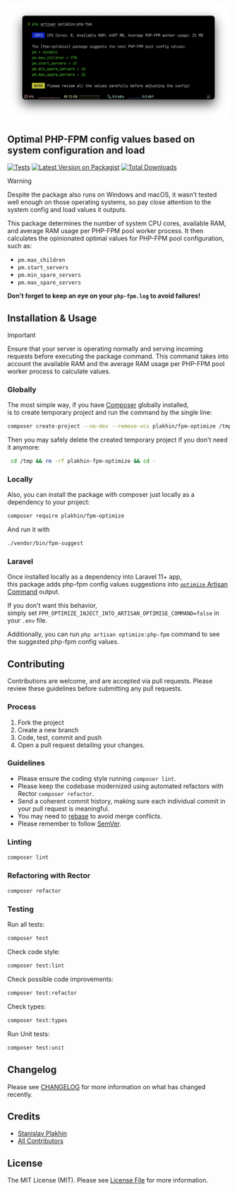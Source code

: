 <p align="center"><img src="/art/optimize-php-fpm.png" alt="Screenshot of the `php artisan optimize:php-fpm` command"></p>

## Optimal PHP-FPM config values based on system configuration and load

[![Tests](https://github.com/plakhin/fpm-optimize/actions/workflows/tests.yml/badge.svg)](https://github.com/plakhin/fpm-optimize/actions/workflows/tests.yml)
[![Latest Version on Packagist](https://img.shields.io/packagist/v/plakhin/fpm-optimize.svg)](https://packagist.org/packages/plakhin/fpm-optimize)
[![Total Downloads](https://img.shields.io/packagist/dt/plakhin/fpm-optimize.svg)](https://packagist.org/packages/plakhin/fpm-optimize)

> [!WARNING]  
> Despite the package also runs on Windows and macOS, it wasn't tested well enough on those operating systems, so pay close attention to the system config and load values it outputs.

This package determines the number of system CPU cores, available RAM, and average RAM usage per PHP-FPM pool worker process. It then calculates the opinionated optimal values for PHP-FPM pool configuration, such as:
- `pm.max_children`
- `pm.start_servers`
- `pm.min_spare_servers`
- `pm.max_spare_servers`

**Don't forget to keep an eye on your `php-fpm.log` to avoid failures!**

## Installation & Usage

> [!IMPORTANT]
> Ensure that your server is operating normally and serving incoming requests before executing the package command. This command takes into account the available RAM and the average RAM usage per PHP-FPM pool worker process to calculate values.

### Globally

The most simple way, if you have [Composer](https://getcomposer.org) globally installed,  
is to create temporary project and run the command by the single line:
```sh
composer create-project --no-dev --remove-vcs plakhin/fpm-optimize /tmp/plakhin-fpm-optimize && /tmp/plakhin-fpm-optimize/bin/fpm-suggest
```  
Then you may safely delete the created temporary project if you don't need it anymore:
```sh
 cd /tmp && rm -rf plakhin-fpm-optimize && cd -
```

### Locally

Also, you can install the package with composer just locally as a dependency to your project:

```sh
composer require plakhin/fpm-optimize
```

And run it with

```sh
./vendor/bin/fpm-suggest
```

### Laravel

Once installed locally as a dependency into Laravel 11+ app,  
this package adds php-fpm config values suggestions into [`optimize` Artisan Command](https://laravel.com/docs/deployment#optimization) output.  

If you don't want this behavior,  
simply set `FPM_OPTIMIZE_INJECT_INTO_ARTISAN_OPTIMISE_COMMAND=false` in your `.env` file.

Additionally, you can run `php artisan optimize:php-fpm` command to see the suggested php-fpm config values.

## Contributing
Contributions are welcome, and are accepted via pull requests.
Please review these guidelines before submitting any pull requests.

### Process

1. Fork the project
1. Create a new branch
1. Code, test, commit and push
1. Open a pull request detailing your changes.

### Guidelines

* Please ensure the coding style running `composer lint`.
* Please keep the codebase modernized using automated refactors with Rector `composer refactor`.
* Send a coherent commit history, making sure each individual commit in your pull request is meaningful.
* You may need to [rebase](https://git-scm.com/book/en/v2/Git-Branching-Rebasing) to avoid merge conflicts.
* Please remember to follow [SemVer](http://semver.org/).

### Linting

```sh
composer lint
```

### Refactoring with Rector

```sh
composer refactor
```

### Testing

Run all tests:
```sh
composer test
```

Check code style:
```sh
composer test:lint
```

Check possible code improvements:
```sh
composer test:refactor
```

Check types:
```sh
composer test:types
```

Run Unit tests:
```sh
composer test:unit
```

## Changelog

Please see [CHANGELOG](CHANGELOG.md) for more information on what has changed recently.

## Credits

- [Stanislav Plakhin](https://github.com/plakhin)
- [All Contributors](../../contributors)

## License

The MIT License (MIT). Please see [License File](LICENSE.md) for more information.
